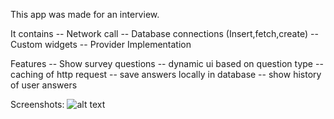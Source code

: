 This app was made for an interview.

It contains 
  -- Network call
  -- Database connections (Insert,fetch,create)
  -- Custom widgets
  -- Provider Implementation
  
Features
  -- Show survey questions
  -- dynamic ui based on question type
  -- caching of http request
  -- save answers locally in database
  -- show history of user answers
  
  Screenshots:
  ![alt text](https://github.com/viveky259259/atlan_survey_app/blob/master/screenshot/Screenshot_20190825-235707.jpg)
